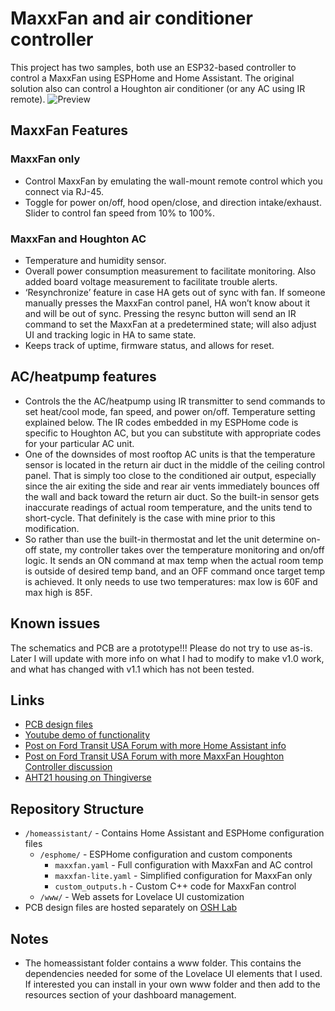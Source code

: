 # MaxxFan and air conditioner controller

This project has two samples, both use an ESP32-based controller to control a MaxxFan using ESPHome and Home Assistant. The original solution also can control a Houghton air conditioner (or any AC using IR remote).
![Preview](https://github.com/nealcarney/ESPHome-MaxxFan-controller/assets/131406498/6c176993-6056-4b33-92c8-b6360162dcb2)

## MaxxFan Features

### MaxxFan only

- Control MaxxFan by emulating the wall-mount remote control which you connect via RJ-45.
- Toggle for power on/off, hood open/close, and direction intake/exhaust. Slider to control fan speed from 10% to 100%.

### MaxxFan and Houghton AC

- Temperature and humidity sensor.
- Overall power consumption measurement to facilitate monitoring. Also added board voltage measurement to facilitate trouble alerts.
- ‘Resynchronize’ feature in case HA gets out of sync with fan. If someone manually presses the MaxxFan control panel, HA won’t know about it and will be out of sync. Pressing the resync button will send an IR command to set the MaxxFan at a predetermined state; will also adjust UI and tracking logic in HA to same state.
- Keeps track of uptime, firmware status, and allows for reset.

## AC/heatpump features

- Controls the the AC/heatpump using IR transmitter to send commands to set heat/cool mode, fan speed, and power on/off. Temperature setting explained below.  The IR codes embedded in my ESPHome code is specific to Houghton AC, but you can substitute with appropriate codes for your particular AC unit.
- One of the downsides of most rooftop AC units is that the temperature sensor is located in the return air duct in the middle of the ceiling control panel. That is simply too close to the conditioned air output, especially since the air exiting the side and rear air vents immediately bounces off the wall and back toward the return air duct. So the built-in sensor gets inaccurate readings of actual room temperature, and the units tend to short-cycle. That definitely is the case with mine prior to this modification.
- So rather than use the built-in thermostat and let the unit determine on-off state, my controller takes over the temperature monitoring and on/off logic. It sends an ON command at max temp when the actual room temp is outside of desired temp band, and an OFF command once target temp is achieved. It only needs to use two temperatures: max low is 60F and max high is 85F.

## Known issues

The schematics and PCB are a prototype!!!  Please do not try to use as-is.  Later I will update with more info on what I had to modify to make v1.0 work, and what has changed with v1.1 which has not been tested.

## Links

- [PCB design files](https://oshwlab.com/ncarney/maxxfan-controller)
- [Youtube demo of functionality](https://youtu.be/xNdgwMG5jzs)
- [Post on Ford Transit USA Forum with more Home Assistant info](https://www.fordtransitusaforum.com/threads/home-assistant-for-van-automation.90215/post-1245570)
- [Post on Ford Transit USA Forum with more MaxxFan Houghton Controller discussion](https://www.fordtransitusaforum.com/threads/maxxfan-houghton-controller-for-home-assistant.94841/post-1245938)
- [AHT21 housing on Thingiverse](https://www.thingiverse.com/thing:5200358)

## Repository Structure

- `/homeassistant/` - Contains Home Assistant and ESPHome configuration files
  - `/esphome/` - ESPHome configuration and custom components
    - `maxxfan.yaml` - Full configuration with MaxxFan and AC control
    - `maxxfan-lite.yaml` - Simplified configuration for MaxxFan only
    - `custom_outputs.h` - Custom C++ code for MaxxFan control
  - `/www/` - Web assets for Lovelace UI customization
- PCB design files are hosted separately on [OSH Lab](https://oshwlab.com/ncarney/maxxfan-controller)

## Notes

- The homeassistant folder contains a www folder.  This contains the dependencies needed for some of the Lovelace UI elements that I used.  If interested you can install in your own www folder and then add to the resources section of your dashboard management.
